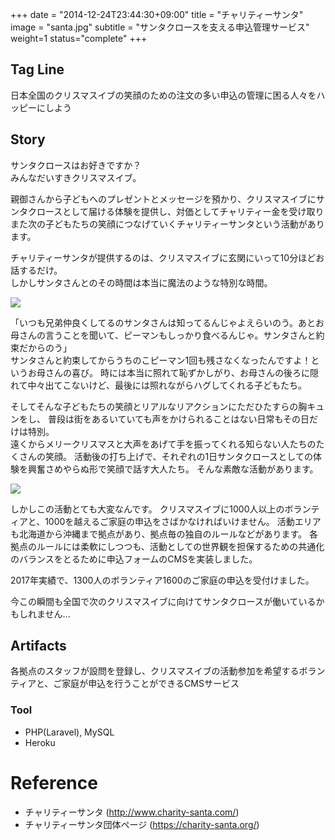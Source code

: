 +++
date = "2014-12-24T23:44:30+09:00"
title = "チャリティーサンタ"
image = "santa.jpg"
subtitle = "サンタクロースを支える申込管理サービス"
weight=1
status="complete"
+++

## Tag Line
日本全国のクリスマスイブの笑顔のための注文の多い申込の管理に困る人々をハッピーにしよう

## Story
サンタクロースはお好きですか？  
みんなだいすきクリスマスイブ。  

親御さんから子どもへのプレゼントとメッセージを預かり、クリスマスイブにサンタクロースとして届ける体験を提供し、対価としてチャリティー金を受け取りまた次の子どもたちの笑顔につなげていくチャリティーサンタという活動があります。

チャリティーサンタが提供するのは、クリスマスイブに玄関にいって10分ほどお話するだけ。  
しかしサンタさんとのその時間は本当に魔法のような特別な時間。

![](/img/projects/santa_brothers.jpg)

「いつも兄弟仲良くしてるのサンタさんは知ってるんじゃよえらいのう。あとお母さんの言うことを聞いて、ピーマンもしっかり食べるんじゃ。サンタさんと約束だからのう」  
サンタさんと約束してからうちのこピーマン1回も残さなくなったんですよ！というお母さんの喜び。
時には本当に照れて恥ずかしがり、お母さんの後ろに隠れて中々出てこないけど、最後には照れながらハグしてくれる子どもたち。

そしてそんな子どもたちの笑顔とリアルなリアクションにただひたすらの胸キュンをし、
普段は街をあるいていても声をかけられることはない日常もその日だけは特別。  
遠くからメリークリスマスと大声をあげて手を振ってくれる知らない人たちのたくさんの笑顔。
活動後の打ち上げで、それぞれの1日サンタクロースとしての体験を興奮さめやらぬ形で笑顔で話す大人たち。
そんな素敵な活動があります。

![](/img/projects/many_santa.jpg)

しかしこの活動とても大変なんです。
クリスマスイブに1000人以上のボランティアと、1000を越えるご家庭の申込をさばかなければいけません。
活動エリアも北海道から沖縄まで拠点があり、拠点毎の独自のルールなどがあります。
各拠点のルールには柔軟にしつつも、活動としての世界観を担保するための共通化のバランスをとるために申込フォームのCMSを実装しました。

2017年実績で、1300人のボランティア1600のご家庭の申込を受付けました。

今この瞬間も全国で次のクリスマスイブに向けてサンタクロースが働いているかもしれません...

## Artifacts
各拠点のスタッフが設問を登録し、クリスマスイブの活動参加を希望するボランティアと、ご家庭が申込を行うことができるCMSサービス

### Tool
- PHP(Laravel), MySQL
- Heroku

# Reference
- チャリティーサンタ (http://www.charity-santa.com/)
- チャリティーサンタ団体ページ (https://charity-santa.org/)
